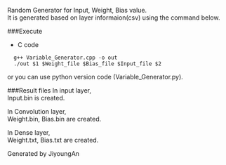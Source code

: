 Random Generator for Input, Weight, Bias value.  
It is generated based on layer informaion(csv) using the command below.  

###Execute
- C code
```
  g++ Variable_Generator.cpp -o out
  ./out $1 $Weight_file $Bias_file $Input_file $2 
```

or you can use python version code (Variable_Generator.py).

###Result files
In input layer,  
Input.bin is created.  

In Convolution layer,  
Weight.bin, Bias.bin are created.  
  
In Dense layer,  
Weight.txt, Bias.txt are created.  

Generated by JiyoungAn
